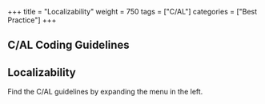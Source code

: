 +++
title = "Localizability"
weight = 750
tags = ["C/AL"]
categories = ["Best Practice"]
+++
## C/AL Coding Guidelines

## **Localizability**

Find the C/AL guidelines by expanding the menu in the left.
